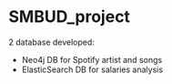 # SMBUD_project

2 database developed:
- Neo4j DB for Spotify artist and songs
- ElasticSearch DB for salaries analysis 

